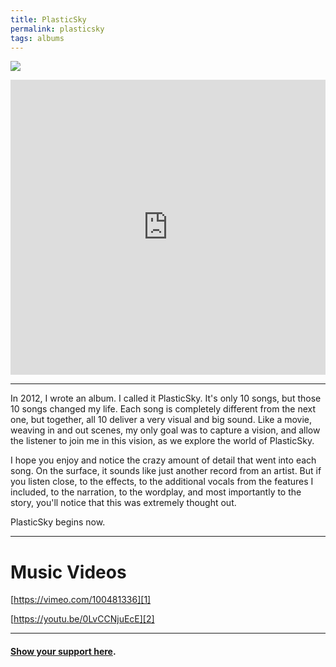 ```yaml
---
title: PlasticSky
permalink: plasticsky
tags: albums
---
```


![][image-1]

<iframe style="border: 0; width: 100%; height: 472px;" src="https://bandcamp.com/EmbeddedPlayer/album=234707312/size=large/bgcol=ffffff/linkcol=63b2cc/artwork=none/transparent=true/" seamless><a href="http://nashp.bandcamp.com/album/plasticsky">PlasticSky by nashp</a></iframe>

---- 

In 2012, I wrote an album. I called it PlasticSky. It's only 10 songs, but those 10 songs changed my life. Each song is completely different from the next one, but together, all 10 deliver a very visual and big sound. Like a movie, weaving in and out scenes, my only goal was to capture a vision, and allow the listener to join me in this vision, as we explore the world of PlasticSky.

I hope you enjoy and notice the crazy amount of detail that went into each song. On the surface, it sounds like just another record from an artist. But if you listen close, to the effects, to the additional vocals from the features I included, to the narration, to the wordplay, and most importantly to the story, you'll notice that this was extremely thought out.

PlasticSky begins now.

---- 

# Music Videos

[https://vimeo.com/100481336][1]

[https://youtu.be/0LvCCNjuEcE][2]

---- 

#### [Show your support here][3].

[1]:	https://vimeo.com/100481336
[2]:	https://youtu.be/0LvCCNjuEcE
[3]:	money

[image-1]:	https://i.imgur.com/tARJtFB.jpg